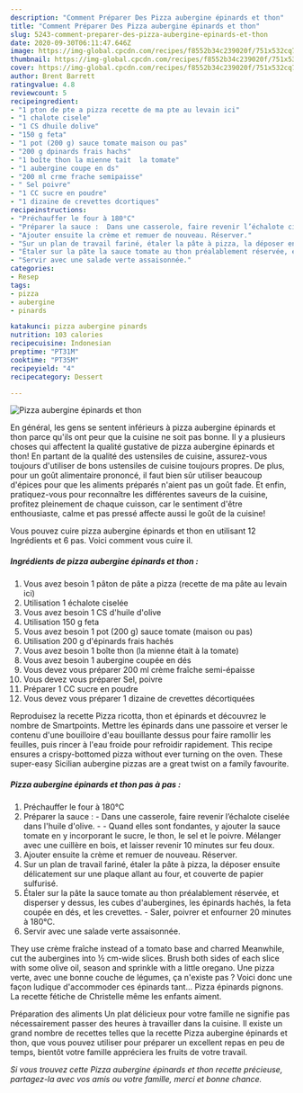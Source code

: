 ```yaml
---
description: "Comment Préparer Des Pizza aubergine épinards et thon"
title: "Comment Préparer Des Pizza aubergine épinards et thon"
slug: 5243-comment-preparer-des-pizza-aubergine-epinards-et-thon
date: 2020-09-30T06:11:47.646Z
image: https://img-global.cpcdn.com/recipes/f8552b34c239020f/751x532cq70/pizza-aubergine-epinards-et-thon-photo-principale-de-la-recette.jpg
thumbnail: https://img-global.cpcdn.com/recipes/f8552b34c239020f/751x532cq70/pizza-aubergine-epinards-et-thon-photo-principale-de-la-recette.jpg
cover: https://img-global.cpcdn.com/recipes/f8552b34c239020f/751x532cq70/pizza-aubergine-epinards-et-thon-photo-principale-de-la-recette.jpg
author: Brent Barrett
ratingvalue: 4.8
reviewcount: 5
recipeingredient:
- "1 pton de pte a pizza recette de ma pte au levain ici"
- "1 chalote cisele"
- "1 CS dhuile dolive"
- "150 g feta"
- "1 pot (200 g) sauce tomate maison ou pas"
- "200 g dpinards frais hachs"
- "1 boîte thon la mienne tait  la tomate"
- "1 aubergine coupe en ds"
- "200 ml crme frache semipaisse"
- " Sel poivre"
- "1 CC sucre en poudre"
- "1 dizaine de crevettes dcortiques"
recipeinstructions:
- "Préchauffer le four à 180°C"
- "Préparer la sauce :  Dans une casserole, faire revenir l’échalote ciselée dans l&#39;huile d&#39;olive.  Quand elles sont fondantes, y ajouter la sauce tomate en y incorporant le sucre, le thon, le sel et le poivre. Mélanger avec une cuillère en bois, et laisser revenir 10 minutes sur feu doux."
- "Ajouter ensuite la crème et remuer de nouveau. Réserver."
- "Sur un plan de travail fariné, étaler la pâte à pizza, la déposer ensuite délicatement sur une plaque allant au four, et couverte de papier sulfurisé."
- "Étaler sur la pâte la sauce tomate au thon préalablement réservée, et disperser y dessus, les cubes d&#39;aubergines, les épinards hachés, la feta coupée en dés, et les crevettes. Saler, poivrer et enfourner 20 minutes à 180°C."
- "Servir avec une salade verte assaisonnée."
categories:
- Resep
tags:
- pizza
- aubergine
- pinards

katakunci: pizza aubergine pinards 
nutrition: 103 calories
recipecuisine: Indonesian
preptime: "PT31M"
cooktime: "PT35M"
recipeyield: "4"
recipecategory: Dessert

---
```



![Pizza aubergine épinards et thon](https://img-global.cpcdn.com/recipes/f8552b34c239020f/751x532cq70/pizza-aubergine-epinards-et-thon-photo-principale-de-la-recette.jpg)

En général, les gens se sentent inférieurs à pizza aubergine épinards et thon parce qu'ils ont peur que la cuisine ne soit pas bonne. Il y a plusieurs choses qui affectent la qualité gustative de pizza aubergine épinards et thon! En partant de la qualité des ustensiles de cuisine, assurez-vous toujours d'utiliser de bons ustensiles de cuisine toujours propres. De plus, pour un goût alimentaire prononcé, il faut bien sûr utiliser beaucoup d'épices pour que les aliments préparés n'aient pas un goût fade. Et enfin, pratiquez-vous pour reconnaître les différentes saveurs de la cuisine, profitez pleinement de chaque cuisson, car le sentiment d'être enthousiaste, calme et pas pressé affecte aussi le goût de la cuisine!

<!--inarticleads1-->

Vous pouvez cuire pizza aubergine épinards et thon en utilisant 12 Ingrédients et 6 pas. Voici comment vous cuire il.

##### Ingrédients de pizza aubergine épinards et thon :

1. Vous avez besoin 1 pâton de pâte a pizza (recette de ma pâte au levain ici)
1. Utilisation 1 échalote ciselée
1. Vous avez besoin 1 CS d&#39;huile d&#39;olive
1. Utilisation 150 g feta
1. Vous avez besoin 1 pot (200 g) sauce tomate (maison ou pas)
1. Utilisation 200 g d&#39;épinards frais hachés
1. Vous avez besoin 1 boîte thon (la mienne était à la tomate)
1. Vous avez besoin 1 aubergine coupée en dés
1. Vous devez vous préparer 200 ml crème fraîche semi-épaisse
1. Vous devez vous préparer  Sel, poivre
1. Préparer 1 CC sucre en poudre
1. Vous devez vous préparer 1 dizaine de crevettes décortiquées


Reproduisez la recette Pizza ricotta, thon et épinards et découvrez le nombre de Smartpoints. Mettre les épinards dans une passoire et verser le contenu d&#39;une bouilloire d&#39;eau bouillante dessus pour faire ramollir les feuilles, puis rincer à l&#39;eau froide pour refroidir rapidement. This recipe ensures a crispy-bottomed pizza without ever turning on the oven. These super-easy Sicilian aubergine pizzas are a great twist on a family favourite. 

<!--inarticleads2-->

##### Pizza aubergine épinards et thon pas à pas :

1. Préchauffer le four à 180°C
1. Préparer la sauce :  - Dans une casserole, faire revenir l’échalote ciselée dans l&#39;huile d&#39;olive. -  - Quand elles sont fondantes, y ajouter la sauce tomate en y incorporant le sucre, le thon, le sel et le poivre. Mélanger avec une cuillère en bois, et laisser revenir 10 minutes sur feu doux.
1. Ajouter ensuite la crème et remuer de nouveau. Réserver.
1. Sur un plan de travail fariné, étaler la pâte à pizza, la déposer ensuite délicatement sur une plaque allant au four, et couverte de papier sulfurisé.
1. Étaler sur la pâte la sauce tomate au thon préalablement réservée, et disperser y dessus, les cubes d&#39;aubergines, les épinards hachés, la feta coupée en dés, et les crevettes. - Saler, poivrer et enfourner 20 minutes à 180°C.
1. Servir avec une salade verte assaisonnée.


They use crème fraîche instead of a tomato base and charred Meanwhile, cut the aubergines into ½ cm-wide slices. Brush both sides of each slice with some olive oil, season and sprinkle with a little oregano. Une pizza verte, avec une bonne couche de légumes, ça n&#39;existe pas ? Voici donc une façon ludique d&#39;accommoder ces épinards tant… Pizza épinards pignons. La recette fétiche de Christelle même les enfants aiment. 

<!--inarticleads1-->

<p>
Préparation des aliments Un plat délicieux pour votre famille ne signifie pas nécessairement passer des heures à travailler dans la cuisine. Il existe un grand nombre de recettes telles que la recette Pizza aubergine épinards et thon, que vous pouvez utiliser pour préparer un excellent repas en peu de temps, bientôt votre famille appréciera les fruits de votre travail.
</p>

<p>
<i>Si vous trouvez cette Pizza aubergine épinards et thon recette précieuse, partagez-la avec vos amis ou votre famille, merci et bonne chance.</i>
</p>
